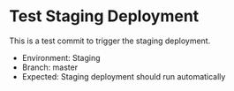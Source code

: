 # Test Staging Deployment

This is a test commit to trigger the staging deployment.

- Environment: Staging
- Branch: master
- Expected: Staging deployment should run automatically 